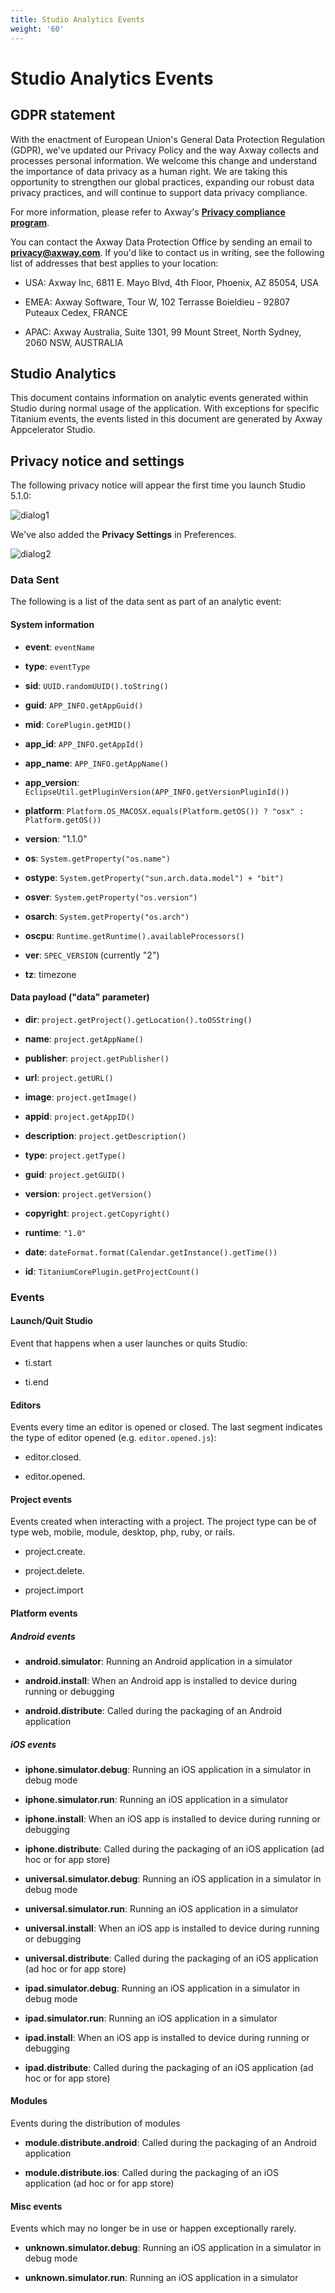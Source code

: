 ```yaml
---
title: Studio Analytics Events
weight: '60'
---
```


# Studio Analytics Events

## GDPR statement

With the enactment of European Union's General Data Protection Regulation (GDPR), we've updated our Privacy Policy and the way Axway collects and processes personal information. We welcome this change and understand the importance of data privacy as a human right. We are taking this opportunity to strengthen our global practices, expanding our robust data privacy practices, and will continue to support data privacy compliance.

For more information, please refer to Axway's **[Privacy compliance program](https://www.axway.com/gdpr)**.

You can contact the Axway Data Protection Office by sending an email to **[privacy@axway.com](#!/guide/mailto:privacy@axway.com)**. If you'd like to contact us in writing, see the following list of addresses that best applies to your location:

* USA: Axway Inc, 6811 E. Mayo Blvd, 4th Floor, Phoenix, AZ 85054, USA

* EMEA: Axway Software, Tour W, 102 Terrasse Boieldieu - 92807 Puteaux Cedex, FRANCE

* APAC: Axway Australia, Suite 1301, 99 Mount Street, North Sydney, 2060 NSW, AUSTRALIA

## Studio Analytics

This document contains information on analytic events generated within Studio during normal usage of the application. With exceptions for specific Titanium events, the events listed in this document are generated by Axway Appcelerator Studio.

## Privacy notice and settings

The following privacy notice will appear the first time you launch Studio 5.1.0:

![dialog1](./dialog1.png)

We've also added the **Privacy Settings** in Preferences.

![dialog2](./dialog2.png)

### Data Sent

The following is a list of the data sent as part of an analytic event:

#### System information

* **event**: `eventName`

* **type**: `eventType`

* **sid**: `UUID.randomUUID().toString()`

* **guid**: `APP_INFO.getAppGuid()`

* **mid**: `CorePlugin.getMID()`

* **app\_id**: `APP_INFO.getAppId()`

* **app\_name**: `APP_INFO.getAppName()`

* **app\_version**: `EclipseUtil.getPluginVersion(APP_INFO.getVersionPluginId())`

* **platform**: `Platform.OS_MACOSX.equals(Platform.getOS()) ? "osx" : Platform.getOS())`

* **version**: "1.1.0"

* **os**: `System.getProperty("os.name")`

* **ostype**: `System.getProperty("sun.arch.data.model") + "bit")`

* **osver**: `System.getProperty("os.version")`

* **osarch**: `System.getProperty("os.arch")`

* **oscpu**: `Runtime.getRuntime().availableProcessors()`

* **ver**: `SPEC_VERSION` (currently "2")

* **tz**: timezone

#### Data payload ("data" parameter)

* **dir**: `project.getProject().getLocation().toOSString()`

* **name**: `project.getAppName()`

* **publisher**: `project.getPublisher()`

* **url**: `project.getURL()`

* **image**: `project.getImage()`

* **appid**: `project.getAppID()`

* **description**: `project.getDescription()`

* **type**: `project.getType()`

* **guid**: `project.getGUID()`

* **version**: `project.getVersion()`

* **copyright**: `project.getCopyright()`

* **runtime**: `"1.0"`

* **date**: `dateFormat.format(Calendar.getInstance().getTime())`

* **id**: `TitaniumCorePlugin.getProjectCount()`

### Events

#### Launch/Quit Studio

Event that happens when a user launches or quits Studio:

* ti.start

* ti.end

#### Editors

Events every time an editor is opened or closed. The last segment indicates the type of editor opened (e.g. `editor.opened.js`):

* editor.closed.<editor-type>

* editor.opened.<editor-type>

#### Project events

Events created when interacting with a project. The project type can be of type web, mobile, module, desktop, php, ruby, or rails.

* project.create.<project-type>

* project.delete.<project-type>

* project.import

#### Platform events

##### Android events

* **android.simulator**: Running an Android application in a simulator

* **android.install**: When an Android app is installed to device during running or debugging

* **android.distribute**: Called during the packaging of an Android application

##### iOS events

* **iphone.simulator.debug**: Running an iOS application in a simulator in debug mode

* **iphone.simulator.run**: Running an iOS application in a simulator

* **iphone.install**: When an iOS app is installed to device during running or debugging

* **iphone.distribute**: Called during the packaging of an iOS application (ad hoc or for app store)

* **universal.simulator.debug**: Running an iOS application in a simulator in debug mode

* **universal.simulator.run**: Running an iOS application in a simulator

* **universal.install**: When an iOS app is installed to device during running or debugging

* **universal.distribute**: Called during the packaging of an iOS application (ad hoc or for app store)

* **ipad.simulator.debug**: Running an iOS application in a simulator in debug mode

* **ipad.simulator.run**: Running an iOS application in a simulator

* **ipad.install**: When an iOS app is installed to device during running or debugging

* **ipad.distribute**: Called during the packaging of an iOS application (ad hoc or for app store)

#### Modules

Events during the distribution of modules

* **module.distribute.android**: Called during the packaging of an Android application

* **module.distribute.ios**: Called during the packaging of an iOS application (ad hoc or for app store)

#### Misc events

Events which may no longer be in use or happen exceptionally rarely.

* **unknown.simulator.debug**: Running an iOS application in a simulator in debug mode

* **unknown.simulator.run**: Running an iOS application in a simulator
